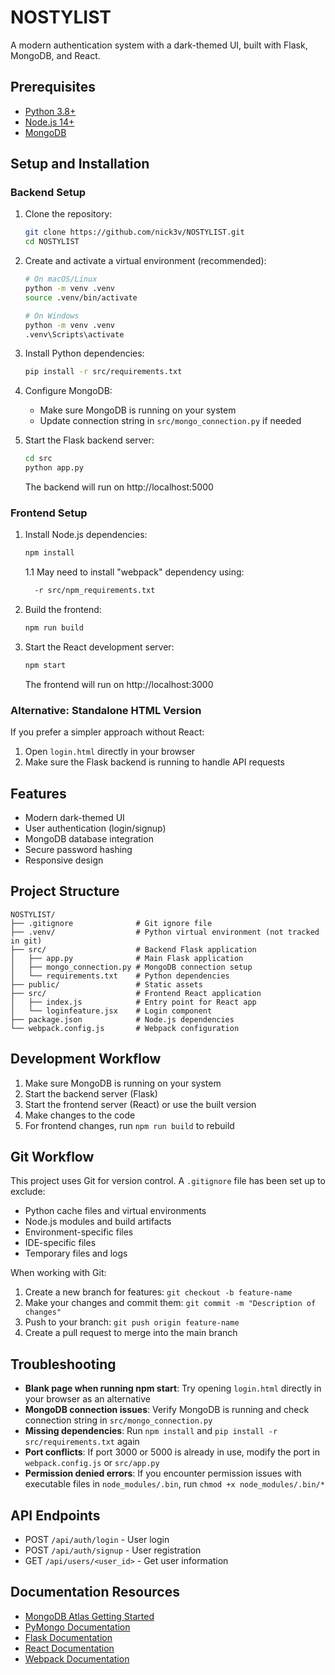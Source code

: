 # NOSTYLIST

A modern authentication system with a dark-themed UI, built with Flask, MongoDB, and React.

## Prerequisites

- [Python 3.8+](https://www.python.org/downloads/)
- [Node.js 14+](https://nodejs.org/en/download/)
- [MongoDB](https://www.mongodb.com/try/download/community)

## Setup and Installation

### Backend Setup

1. Clone the repository:
   ```bash
   git clone https://github.com/nick3v/NOSTYLIST.git
   cd NOSTYLIST
   ```

2. Create and activate a virtual environment (recommended):
   ```bash
   # On macOS/Linux
   python -m venv .venv
   source .venv/bin/activate
   
   # On Windows
   python -m venv .venv
   .venv\Scripts\activate
   ```

3. Install Python dependencies:
   ```bash
   pip install -r src/requirements.txt
   ```

4. Configure MongoDB:
   - Make sure MongoDB is running on your system
   - Update connection string in `src/mongo_connection.py` if needed

5. Start the Flask backend server:
   ```bash
   cd src
   python app.py
   ```
   The backend will run on http://localhost:5000

### Frontend Setup

1. Install Node.js dependencies:
   ```bash
   npm install
   ```
   1.1 May need to install "webpack" dependency using:

    ```bash
      -r src/npm_requirements.txt
      ```

2. Build the frontend:
   ```bash
   npm run build
   ```

3. Start the React development server:
   ```bash
   npm start
   ```
   The frontend will run on http://localhost:3000

### Alternative: Standalone HTML Version

If you prefer a simpler approach without React:

1. Open `login.html` directly in your browser
2. Make sure the Flask backend is running to handle API requests

## Features

- Modern dark-themed UI
- User authentication (login/signup)
- MongoDB database integration
- Secure password hashing
- Responsive design

## Project Structure

```
NOSTYLIST/
├── .gitignore              # Git ignore file
├── .venv/                  # Python virtual environment (not tracked in git)
├── src/                    # Backend Flask application
│   ├── app.py              # Main Flask application
│   ├── mongo_connection.py # MongoDB connection setup
│   └── requirements.txt    # Python dependencies
├── public/                 # Static assets
├── src/                    # Frontend React application
│   ├── index.js            # Entry point for React app
│   └── loginfeature.jsx    # Login component
├── package.json            # Node.js dependencies
└── webpack.config.js       # Webpack configuration
```

## Development Workflow

1. Make sure MongoDB is running on your system
2. Start the backend server (Flask)
3. Start the frontend server (React) or use the built version
4. Make changes to the code
5. For frontend changes, run `npm run build` to rebuild

## Git Workflow

This project uses Git for version control. A `.gitignore` file has been set up to exclude:

- Python cache files and virtual environments
- Node.js modules and build artifacts
- Environment-specific files
- IDE-specific files
- Temporary files and logs

When working with Git:

1. Create a new branch for features: `git checkout -b feature-name`
2. Make your changes and commit them: `git commit -m "Description of changes"`
3. Push to your branch: `git push origin feature-name`
4. Create a pull request to merge into the main branch

## Troubleshooting

- **Blank page when running npm start**: Try opening `login.html` directly in your browser as an alternative
- **MongoDB connection issues**: Verify MongoDB is running and check connection string in `src/mongo_connection.py`
- **Missing dependencies**: Run `npm install` and `pip install -r src/requirements.txt` again
- **Port conflicts**: If port 3000 or 5000 is already in use, modify the port in `webpack.config.js` or `src/app.py`
- **Permission denied errors**: If you encounter permission issues with executable files in `node_modules/.bin`, run `chmod +x node_modules/.bin/*`

## API Endpoints

- POST `/api/auth/login` - User login
- POST `/api/auth/signup` - User registration
- GET `/api/users/<user_id>` - Get user information

## Documentation Resources

- [MongoDB Atlas Getting Started](https://www.mongodb.com/docs/atlas/getting-started/)
- [PyMongo Documentation](https://pymongo.readthedocs.io/en/stable/index.html)
- [Flask Documentation](https://flask.palletsprojects.com/)
- [React Documentation](https://reactjs.org/docs/getting-started.html)
- [Webpack Documentation](https://webpack.js.org/concepts/)
